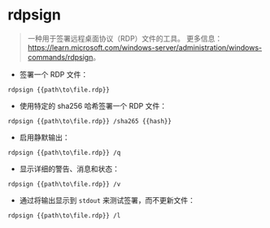 # rdpsign

> 一种用于签署远程桌面协议（RDP）文件的工具。
> 更多信息：<https://learn.microsoft.com/windows-server/administration/windows-commands/rdpsign>。

- 签署一个 RDP 文件：

`rdpsign {{path\to\file.rdp}}`

- 使用特定的 sha256 哈希签署一个 RDP 文件：

`rdpsign {{path\to\file.rdp}} /sha265 {{hash}}`

- 启用静默输出：

`rdpsign {{path\to\file.rdp}} /q`

- 显示详细的警告、消息和状态：

`rdpsign {{path\to\file.rdp}} /v`

- 通过将输出显示到 `stdout` 来测试签署，而不更新文件：

`rdpsign {{path\to\file.rdp}} /l`